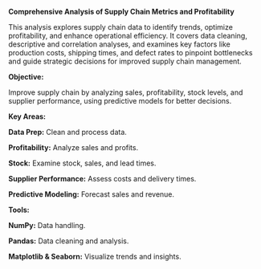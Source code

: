 ****Comprehensive Analysis of Supply Chain Metrics and Profitability****


This analysis explores supply chain data to identify trends, optimize profitability, and enhance operational efficiency. It covers data cleaning, descriptive and correlation analyses, and examines key factors like production costs, shipping times, and defect rates to pinpoint bottlenecks and guide strategic decisions for improved supply chain management.


**Objective:**


Improve supply chain by analyzing sales, profitability, stock levels, and supplier performance, using predictive models for better decisions.


**Key Areas:**


**Data Prep:** Clean and process data.


**Profitability:** Analyze sales and profits.


**Stock:** Examine stock, sales, and lead times.


**Supplier Performance:** Assess costs and delivery times.


**Predictive Modeling:** Forecast sales and revenue.


**Tools:**


**NumPy:** Data handling.


**Pandas:** Data cleaning and analysis.


**Matplotlib & Seaborn:** Visualize trends and insights.
